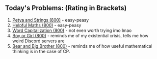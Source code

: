 ## Today's Problems: (Rating in Brackets)
1. [Petya and Strings (800)](https://codeforces.com/problemset/problem/112/A) - easy-peasy
2. [Helpful Maths (800)](https://codeforces.com/problemset/problem/339/A) - easy-peasy
3. [Word Capitalization (800)](https://codeforces.com/problemset/problem/281/A) - not even worth trying imo lmao
4. [Boy or Girl (800)](https://codeforces.com/problemset/problem/236/A) - reminds me of my existential crisis, tells me how weird Discord servers are
5. [Bear and Big Brother (800)](https://codeforces.com/problemset/problem/791/A) - reminds me of how useful mathematical thinking is in the case of CP.